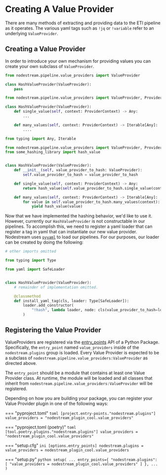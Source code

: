 # Creating A Value Provider

There are many methods of extracting and providing data to the ETl pipeline as it operates. The various yaml tags such
as `!jq` or `!variable` refer to an underlying `ValueProvider`. 

## Creating a Value Provider
In order to introduce your own mechanism for providing values you can create your own subclass of `ValueProvider`.

```python
from nodestream.pipeline.value_providers import ValueProvider

class HashValueProvider(ValueProvider):
    pass

```


```python
from nodestream.pipeline.value_providers import ValueProvider, ProviderContext

class HashValueProvider(ValueProvider):
    def single_value(self, context: ProviderContext) -> Any:
        ...

    def many_values(self, context: ProviderContext) -> Iterable[Any]:
        ....
```



```python
from typing import Any, Iterable

from nodestream.pipeline.value_providers import ValueProvider, ProviderContext
from some_hashing_library import hash_value


class HashValueProvider(ValueProvider):
    def __init__(self, value_provider_to_hash: ValueProvider):
        self.value_provider_to_hash = value_provider_to_hash

    def single_value(self, context: ProviderContext) -> Any:
        return hash_value(self.value_provider_to_hash.single_value(context))

    def many_values(self, context: ProviderContext) -> Iterable[Any]:
        for value in self.value_provider_to_hash.many_values(context):
            yield hash_value(value)
```

Now that we have implemented the hashing behavior, we'd like to use it. However, currently our `HashValueProvider` is
not constructable in our pipelines. To accomplish this, we need to register a yaml loader that can register a tag in
yaml that can instantiate our new value provider. Nodestream uses [`pyyaml`](https://pyyaml.org/) to load our pipelines.
For our purposes, our loader can be created by doing the following:

```python
# other imports omitted

from typing import Type

from yaml import SafeLoader


class HashValueProvider(ValueProvider):
    # remainder of implementation omitted.

    @classmethod
    def install_yaml_tag(cls, loader: Type[SafeLoader]):
        loader.add_constructor(
            "!hash", lambda loader, node: cls(value_provider_to_hash=loader.construct_mapping(node)["hash_value"])
        )
```

## Registering the Value Provider

ValueProviders are registered via the [entry_points](https://setuptools.pypa.io/en/latest/userguide/entry_point.html#entry-points-for-plugins) API of a Python Package. Specifically, the `entry_point` named `value_providers` inside of the `nodestream.plugins` group is loaded. Every Value Provider is expected to be a subclass of `nodestream.pipeline.value_providers:ValueProvider` as directed above. 

The `entry_point` should be a module that contains at least one Value Provider class. At runtime, the module will be loaded and all classes that inherit from `nodestream.pipeline.value_providers:ValueProvider` will be registered. 

Depending on how you are building your package, you can register your Value Provider plugin in one of the following ways:

=== "pyproject.toml"
    ```toml
    [project.entry-points."nodestream.plugins"]
    value_providers = "nodestream_plugin_cool.value_providers"
    ```

=== "pyproject.toml (poetry)"
    ```toml
    [tool.poetry.plugins."nodestream.plugins"]
    value_providers = "nodestream_plugin_cool.value_providers"
    ```

=== "setup.cfg"
    ```ini
    [options.entry_points]
    nodestream.plugins =
        value_providers = nodestream_plugin_cool.value_providers
    ```

=== "setup.py"
    ```python
    setup(
        ...
        entry_points={
            "nodestream.plugins": [
                "value_providers = nodestream_plugin_cool.value_providers"
            ]
        },
        ...
    )
    ```
